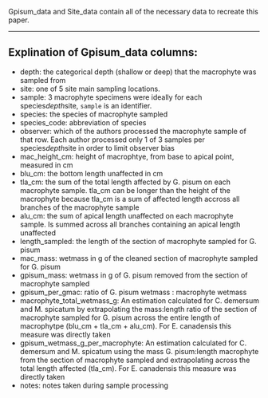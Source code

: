 Gpisum_data and Site_data contain all of the necessary data to recreate this paper.

---

## Explination of Gpisum_data columns:
* depth: the categorical depth (shallow or deep) that the macrophyte was sampled from
* site: one of 5 site main sampling locations.
* sample: 3 macrophyte specimens were ideally for each species*depth*site, `sample` is an identifier.
* species: the species of macrophyte sampled
* species_code: abbreviation of species
* observer: which of the authors processed the macrophyte sample of that row. Each author processed only 1 of 3 samples per species*depth*site in order to limit observer bias
* mac_height_cm: height of macrophtye, from base to apical point, measured in cm
* blu_cm: the bottom length unaffected in cm
* tla_cm: the sum of the total length affected by G. pisum on each macrophyte sample. tla_cm can be longer than the height of the macrophyte because tla_cm is a sum of affected length accross all branches of the macrophyte sample
* alu_cm: the sum of apical length unaffected on each macrophyte sample. Is summed across all branches containing an apical length unaffected
* length_sampled: the length of the section of macrophyte sampled for G. pisum
* mac_mass: wetmass in g of the cleaned section of macrophyte sampled for G. pisum
* gpisum_mass: wetmass in g of G. pisum removed from the section of macrophyte sampled
* gpisum_per_gmac: ratio of G. pisum wetmass : macrophyte wetmass
* macrophyte_total_wetmass_g: An estimation calculated for C. demersum and M. spicatum by extrapolating the mass:length ratio of the section of macrophyte sampled for G. pisum across the entire length of macrophytpe (blu_cm + tla_cm + alu_cm). For E. canadensis this measure was directly taken
* gpisum_wetmass_g_per_macrophyte: An estimation calculated for C. demersum and M. spicatum using the mass G. pisum:length macrophyte from the section of macrophyte sampled and extrapolating across the total length affected (tla_cm). For E. canadensis this measure was directly taken
* notes: notes taken during sample processing

